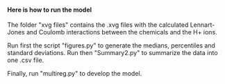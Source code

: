 #### Here is how to run the model

The folder "xvg files" contains the .xvg files with the calculated Lennart-Jones and Coulomb interactions between the chemicals and the H+ ions.

Run first the script "figures.py" to generate the medians, percentiles and standard deviations. 
Run then "Summary2.py" to summarize the data into one .csv file.

Finally, run "multireg.py" to develop the model.
